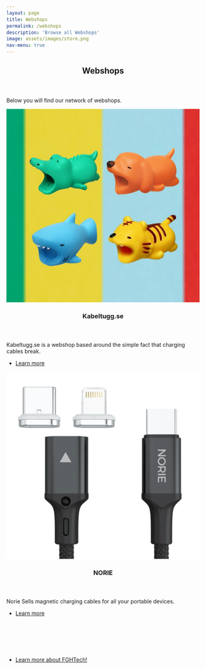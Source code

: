 ```yaml
---
layout: page
title: Webshops
permalink: /webshops
description: 'Browse all Webshops'
image: assets/images/store.png
nav-menu: true
---
```


<div id="main" class="alt">



<!-- One -->
<section id="one">
	<div class="inner">
    <!--<span class="image fit"><img src="assets/images/kabeltugglogo.png" alt="" /></span>-->
		<header class="major">
			<h1>Webshops</h1>
		</header>

<!-- Content -->
<!-- <h2 id="content">Sample Content</h2> -->
<p style="font-style: normal;">Below you will find our network of webshops.</p>


<section id="two" class="spotlights">
	<section>
		<a href="generic.html" class="image">
			<img src="assets/images/kabeltuggpic5.jpg" alt="" data-position="center center" />
		</a>
		<div class="content">
			<div class="inner">
				<header class="major">
					<h3>Kabeltugg.se</h3>
				</header>
				<p>Kabeltugg.se is a webshop based around the simple fact that charging cables break.</p>
				<ul class="actions">
					<li><a href="/kabeltugg" class="button">Learn more</a></li>
				</ul>
			</div>
		</div>
	</section>
		<section>
		<a href="generic.html" class="image">
			<img src="assets/images/noriekabel.png" alt="" data-position="center center" />
		</a>
		<div class="content">
			<div class="inner">
				<header class="major">
					<h3>NORIE</h3>
				</header>
				<p>Norie Sells magnetic charging cables for all your portable devices.</p>
				<ul class="actions">
					<li><a href="/norie" class="button">Learn more</a></li>
				</ul>
			</div>
		</div>
	</section>
</section>

<br/><br/>
<!-- Three -->
<section id="three">
	<div class="inner">
		<header class="major">
		</header>
		<ul class="actions">
			<li><a href="/services" class="button next">Learn more about FGHTech!</a></li>
		</ul>
	</div>
</section>
<br/><br/>





</div>